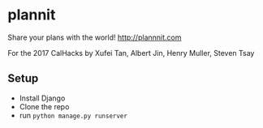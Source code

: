 # plannit
Share your plans with the world! http://plannnit.com

For the 2017 CalHacks by Xufei Tan, Albert Jin, Henry Muller, Steven Tsay

## Setup
- Install Django
- Clone the repo
- run `python manage.py runserver`
